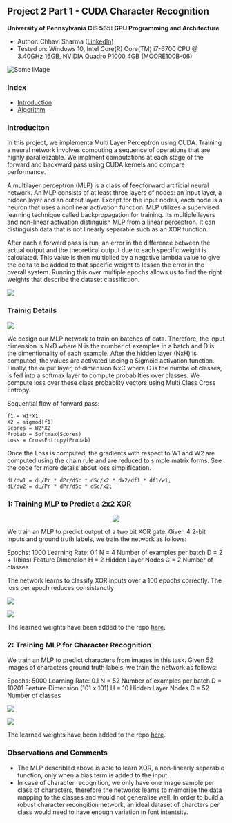 ## Project 2 Part 1 - CUDA Character Recognition
**University of Pennsylvania
CIS 565: GPU Programming and Architecture**

* Author: Chhavi Sharma ([LinkedIn](https://www.linkedin.com/in/chhavi275/))
* Tested on: Windows 10, Intel Core(R) Core(TM) i7-6700 CPU @ 3.40GHz 16GB, 
             NVIDIA Quadro P1000 4GB (MOORE100B-06)

![Some IMage]()

### Index

- [Introduction]( )
- [Algorithm]()

### Introduciton

In this project, we implementa Multi Layer Perceptron using CUDA. 
Training a neural network involves computing a sequence of operations that are highly parallelizable. 
We implment computations at each stage of the forward and backward pass using CUDA kernels and compare performance. 

A multilayer perceptron (MLP) is a class of feedforward artificial neural network. An MLP consists of at least three layers of nodes: an input layer, a hidden layer and an output layer. Except for the input nodes, each node is a neuron that uses a nonlinear activation function. MLP utilizes a supervised learning technique called backpropagation for training. Its multiple layers and non-linear activation distinguish MLP from a linear perceptron. It can distinguish data that is not linearly separable such as an XOR function.

After each a forward pass is run, an error in the difference between the actual output and the theoretical output due to each specific weight is calculated. This value is then multiplied by a negative lambda value to give the delta to be added to that specific weight to lessen the error in the overall system. Running this over multiple epochs allows us to find the right weights that describe the dataset classifiction.

 ![](./img/MLP.png)

### Trainig Details

  ![](img/MLPmine.PNG)
 
 We design our MLP network to train on batches of data. Therefore, the input dimension is NxD where N is the number of examples in a batch and D is the dimentionality of each example. After the hidden layer (NxH) is computed, the values are activated useing a Sigmoid activation function. Finally, the ouput layer, of dimension NxC where C is the numbe of classes, is fed into a softmax layer to compute probabilties over classes. We compute loss over these class probablity vectors using Multi Class Cross Entropy. 

Sequential flow of forward pass:
```
f1 = W1*X1
X2 = sigmod(f1)
Scores = W2*X2
Probab = Softmax(Scores)
Loss = CrossEntropy(Probab)

```
Once the Loss is computed, the gradients with respect to W1 and W2 are computed using the chain rule and are reduced to simple matrix forms. See the code for more details about loss simplification.
```
dL/dw1 = dL/Pr * dPr/dSc * dSc/x2 * dx2/df1 * df1/w1;
dL/dw2 = dL/Pr * dPr/dSc * dSc/x2;
```

###  1: Training MLP to Predict a 2x2 XOR
 
 <p align="center">
  <img src="img/xor-table.png">
</p>
 
We train an MLP to predict output of a two bit XOR gate. Given 4 2-bit inputs and ground truth labels, we train the network as follows:

 Epochs: 1000
 Learning Rate: 0.1
 N = 4               Number of examples per batch
 D = 2 + 1(bias)     Feature Dimension
 H = 2               Hidden Layer Nodes
 C = 2               Number of classes
 
 
 The network learns to classify XOR inputs over a 100 epochs correctly.
 The loss per epoch reduces consistanctly
 
 ![](img/XorStats.PNG)
 
 ![](img/XorLoss.PNG)
 
 The learned weights have been added to the repo [here](/build).
 
###  2: Training MLP for Character Recognition
 
We train an MLP to predict characters from images in this task. Given 52 images of characters ground truth labels, we train the network as follows:
 
 Epochs: 5000
 Learning Rate: 0.1
 N = 52               Number of examples per batch
 D = 10201            Feature Dimension (101 x 101)
 H = 10               Hidden Layer Nodes
 C = 52               Number of classes
 
 
 ![](img/CharRecStats.PNG)
 
 ![](img/CharRecLoss.PNG)
 
  The learned weights have been added to the repo [here](/build).
  
### Observations and Comments
- The MLP describled above is able to learn XOR, a non-linearly seperable function, only when a bias term is added to the input.
- In case of character recognition, we only have one image sample per class of characters, therefore the networks learns to memorise the data mapping to the classes and would not generalise well. In order to build a robust character recongition network, an ideal dataset of charcters per class would need to have enough variation in font intentsity. 
